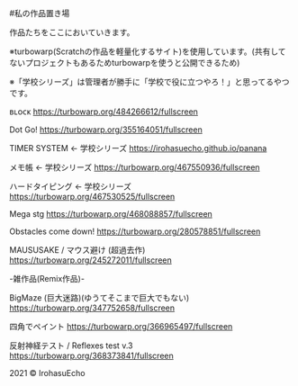 #私の作品置き場

作品たちをここにおいていきます。

※turbowarp(Scratchの作品を軽量化するサイト)を使用しています。(共有してないプロジェクトもあるためturbowarpを使うと公開できるため)

※「学校シリーズ」は管理者が勝手に「学校で役に立つやろ！」と思ってるやつです。

ʙʟᴏᴄᴋ
https://turbowarp.org/484266612/fullscreen

Dot Go!
https://turbowarp.org/355164051/fullscreen

TIMER SYSTEM ← 学校シリーズ
https://irohasuecho.github.io/panana

メモ帳 ← 学校シリーズ
https://turbowarp.org/467550936/fullscreen

ハードタイピング ← 学校シリーズ
https://turbowarp.org/467530525/fullscreen

Mega stg
https://turbowarp.org/468088857/fullscreen

Obstacles come down!
https://turbowarp.org/280578851/fullscreen

MAUSUSAKE / マウス避け (超過去作)
https://turbowarp.org/245272011/fullscreen

-雑作品(Remix作品)-

BigMaze (巨大迷路)(ゆうてそこまで巨大でもない)
https://turbowarp.org/347752658/fullscreen

四角でペイント
https://turbowarp.org/366965497/fullscreen

反射神経テスト / Reflexes test v.3
https://turbowarp.org/368373841/fullscreen

2021 © IrohasuEcho
